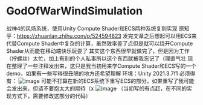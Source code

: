# GodOfWarWindSimulation
战神4的风场系统，使用Unity Compute Shader和ECS两种系统复刻实现
原知乎：https://zhuanlan.zhihu.com/p/524594823
发完文章之后想起可以用ECS来代替Compute Shader中复杂的计算，虽然效率差了点但是就可以绕开Compute Shader从而能在移动端快乐玩耍了
其实这个东西很早就做完了，但是因为工作（拧螺丝）太忙，加上有别的个人私事所以这个东西就被我忘记了（理直气壮
现在整理了一些注释发出来，这只是我当初用来学Compute Shader和ECS写的一个demo，如果有一些写得很丑陋的地方还希望理解
环境：Unity 2021.3.7f1
必须得有：
![image](https://github.com/SaberZG/GodOfWarWindSimulation/assets/74618371/24d907c3-a839-4d26-9a63-68792d59f76e)
可能不打算在新的ECS系统下重写ECS的部分，如果重写了我可能会发出来，但请不要抱太大的期待（x
![image](https://github.com/SaberZG/GodOfWarWindSimulation/assets/74618371/dc3cf479-bb82-48ce-84fd-ed8ad264cda8)
（当初写的有点赶，在不同的实现方式下，需要修改这部分的代码）
